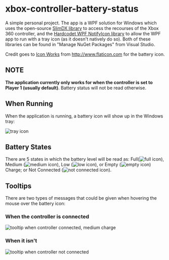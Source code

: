 # xbox-controller-battery-status

A simple personal project. The app is a WPF solution for Windows which uses the open-source [SlimDX library](https://slimdx.org/) to access the recourses of the Xbox 360 controller, and the [Hardcodet WPF NotifyIcon library](http://www.hardcodet.net/wpf-notifyicon) to allow the WPF app to run with a tray icon (as it doesn't natively do so).
Both of these libraries can be found in "Manage NuGet Packages" from Visual Studio.

Credit goes to [Icon Works](http://www.flaticon.com/authors/icon-works) from http://www.flaticon.com for the battery icon.

## NOTE
**The application currently only works for when the controller is set to Player 1 (usually default)**. Battery status will not be read otherwise.

## When Running
When the application is running, a battery icon will show up in the Windows tray:

![tray icon](http://i.imgur.com/uTCo1FB.png)

## Battery States
There are 5 states in which the battery level will be read as: Full(![full icon](http://imgur.com/qqGGKhZ.png)), Medium (![medium icon](http://imgur.com/M6TKYrG.png)), Low (![low icon](http://imgur.com/fOUMCxb.png)), or Empty (![empty icon](http://imgur.com/mz1Uk98.png)) Charge; or Not Connected (![not connected icon](http://imgur.com/IyQmFJO.png)).

## Tooltips
There are two types of messages that could be given when hovering the mouse over the battery icon:

### When the controller is connected

![tooltip when controller connected, medium charge](http://imgur.com/hfl2Ll6.png)
### When it isn't 

![tooltip when controller not connected](http://imgur.com/BYD5sjR.png)
